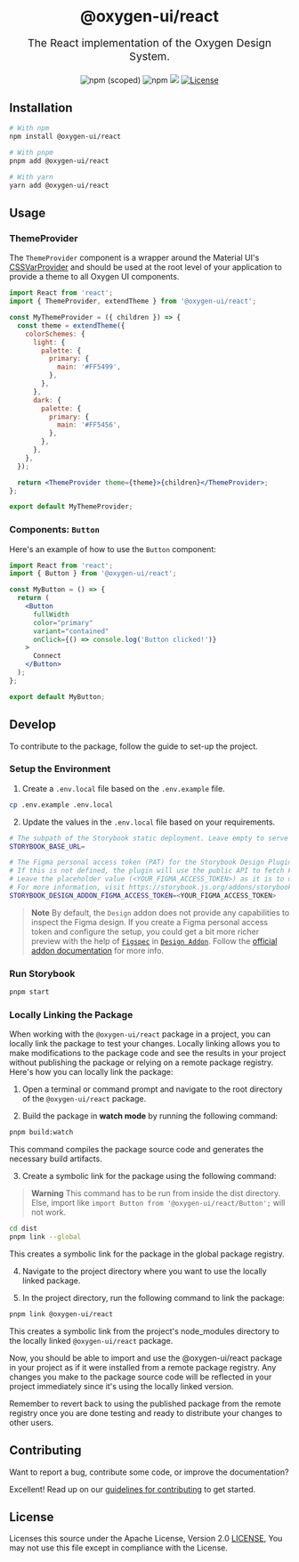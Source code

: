 <p align="center" style="color: #343a40">
  <h1 align="center">@oxygen-ui/react</h1>
</p>
<p align="center" style="font-size: 1.2rem;">The React implementation of the Oxygen Design System.</p>

<div align="center">
  <img alt="npm (scoped)" src="https://img.shields.io/npm/v/@oxygen-ui/react">
  <img alt="npm" src="https://img.shields.io/npm/dw/@oxygen-ui/react">
  <a href="https://github.com/storybooks/storybook" target="_blank"><img src="https://raw.githubusercontent.com/storybooks/brand/master/badge/badge-storybook.svg"></a>
  <a href="./LICENSE"><img src="https://img.shields.io/badge/License-Apache%202.0-blue.svg" alt="License"></a>
</div>

## Installation

```bash
# With npm
npm install @oxygen-ui/react

# With pnpm
pnpm add @oxygen-ui/react

# With yarn
yarn add @oxygen-ui/react
```

## Usage

### ThemeProvider

The `ThemeProvider` component is a wrapper around the Material UI's [CSSVarProvider](https://mui.com/material-ui/experimental-api/css-theme-variables/usage/#getting-started) and should be used at the root level of your application to provide a theme to all Oxygen UI components.

```jsx
import React from 'react';
import { ThemeProvider, extendTheme } from '@oxygen-ui/react';

const MyThemeProvider = ({ children }) => {
  const theme = extendTheme({
    colorSchemes: {
      light: {
        palette: {
          primary: {
            main: '#FF5499',
          },
        },
      },
      dark: {
        palette: {
          primary: {
            main: '#FF5456',
          },
        },
      },
    },
  });

  return <ThemeProvider theme={theme}>{children}</ThemeProvider>;
};

export default MyThemeProvider;
```

### Components: `Button`

Here's an example of how to use the `Button` component:

```jsx
import React from 'react';
import { Button } from '@oxygen-ui/react';

const MyButton = () => {
  return (
    <Button
      fullWidth
      color="primary"
      variant="contained"
      onClick={() => console.log('Button clicked!')}
    >
      Connect
    </Button>
  );
};

export default MyButton;
```

## Develop

To contribute to the package, follow the guide to set-up the project.

### Setup the Environment

1. Create a `.env.local` file based on the `.env.example` file.

```bash
cp .env.example .env.local
```

2. Update the values in the `.env.local` file based on your requirements.

```bash
# The subpath of the Storybook static deployment. Leave empty to serve from the root of the domain.
STORYBOOK_BASE_URL=

# The Figma personal access token (PAT) for the Storybook Design Plugin's Figspec integration.
# If this is not defined, the plugin will use the public API to fetch Figma files.
# Leave the placeholder value (<YOUR_FIGMA_ACCESS_TOKEN>) as it is to disable the integration.
# For more information, visit https://storybook.js.org/addons/storybook-addon-designs.
STORYBOOK_DESIGN_ADDON_FIGMA_ACCESS_TOKEN=<YOUR_FIGMA_ACCESS_TOKEN>
```

> **Note**
> By default, the `Design` addon does not provide any capabilities to inspect the Figma design.
> If you create a Figma personal access token and configure the setup, you could get a bit more richer preview
> with the help of [`Figspec`](https://github.com/pocka/figspec) in [`Design Addon`](https://storybook.js.org/addons/storybook-addon-designs).
> Follow the [official addon documentation](https://pocka.github.io/storybook-addon-designs/?path=/story/docs-figma-figspec-readme--page) for more info.

### Run Storybook

```bash
pnpm start
```

### Locally Linking the Package

When working with the `@oxygen-ui/react` package in a project, you can locally link the package to test your changes. Locally linking allows you to make modifications to the package code and see the results in your project without publishing the package or relying on a remote package registry. Here's how you can locally link the package:

1. Open a terminal or command prompt and navigate to the root directory of the `@oxygen-ui/react` package.

2. Build the package in **watch mode** by running the following command:

```bash
pnpm build:watch
```

This command compiles the package source code and generates the necessary build artifacts.

3. Create a symbolic link for the package using the following command:

> **Warning**
> This command has to be run from inside the dist directory. Else, import like `import Button from '@oxygen-ui/react/Button';` will not work.

```bash
cd dist
pnpm link --global
```

This creates a symbolic link for the package in the global package registry.

4. Navigate to the project directory where you want to use the locally linked package.

5. In the project directory, run the following command to link the package:

```bash
pnpm link @oxygen-ui/react
```

This creates a symbolic link from the project's node_modules directory to the locally linked `@oxygen-ui/react` package.

Now, you should be able to import and use the @oxygen-ui/react package in your project as if it were installed from a remote package registry. Any changes you make to the package source code will be reflected in your project immediately since it's using the locally linked version.

Remember to revert back to using the published package from the remote registry once you are done testing and ready to distribute your changes to other users.

## Contributing

Want to report a bug, contribute some code, or improve the documentation?

Excellent! Read up on our [guidelines for contributing](../../CONTRIBUTING.md) to get started.

## License

Licenses this source under the Apache License, Version 2.0 [LICENSE](../../LICENSE), You may not use this file except in compliance with the License.
